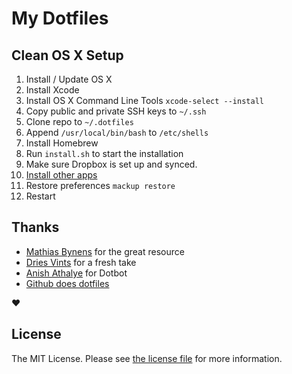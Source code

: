# My Dotfiles

## Clean OS X Setup

1. Install / Update OS X
2. Install Xcode
3. Install OS X Command Line Tools `xcode-select --install`
4. Copy public and private SSH keys to `~/.ssh`
5. Clone repo to `~/.dotfiles`
6. Append `/usr/local/bin/bash` to `/etc/shells`
7. Install Homebrew
8. Run `install.sh` to start the installation
9. Make sure Dropbox is set up and synced.
10. [Install other apps](./apps.md)
11. Restore preferences `mackup restore`
12. Restart

## Thanks

- [Mathias Bynens](https://github.com/mathiasbynens/dotfiles) for the great resource
- [Dries Vints](https://github.com/driesvints/dotfiles) for a fresh take
- [Anish Athalye](https://github.com/anishathalye/dotbot) for Dotbot
- [Github does dotfiles](https://dotfiles.github.io/)

:heart:

## License

The MIT License. Please see [the license file](license.md) for more information.
